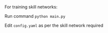 For training skill networks:

Run command `python main.py`

Edit `config.yaml` as per the skill network required